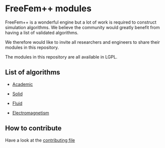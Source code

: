 # FreeFem++ modules

FreeFem++ is a wonderful engine but a lot of work is required to construct simulation algorithms.
We believe the community would greatly benefit from having a list of validated algorithms.

We therefore would like to invite all researchers and engineers to share their modules in this repository.

The modules in this repository are all available in LGPL.

## List of algorithms

* [Academic](Academic/README.md)

* [Solid](Solid/README.md)

* [Fluid](Fluid/README.md)

* [Electromagnetism](Electromagnetism/README.md)


## How to contribute
Have a look at the [contributing file](CONTRIBUTING.md)
